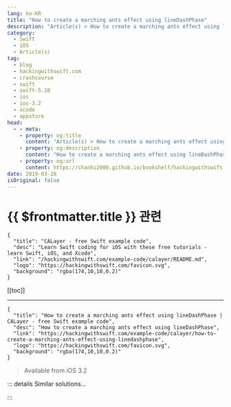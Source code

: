 ```yaml
---
lang: ko-KR
title: "How to create a marching ants effect using lineDashPhase"
description: "Article(s) > How to create a marching ants effect using lineDashPhase"
category:
  - Swift
  - iOS
  - Article(s)
tag: 
  - blog
  - hackingwithswift.com
  - crashcourse
  - swift
  - swift-5.10
  - ios
  - ios-3.2
  - xcode
  - appstore
head:
  - - meta:
    - property: og:title
      content: "Article(s) > How to create a marching ants effect using lineDashPhase"
    - property: og:description
      content: "How to create a marching ants effect using lineDashPhase"
    - property: og:url
      content: https://chanhi2000.github.io/bookshelf/hackingwithswift.com/example-code/calayer/how-to-create-a-marching-ants-effect-using-linedashphase.html
date: 2019-03-28
isOriginal: false
---
```


# {{ $frontmatter.title }} 관련

```component VPCard
{
  "title": "CALayer - free Swift example code",
  "desc": "Learn Swift coding for iOS with these free tutorials - learn Swift, iOS, and Xcode",
  "link": "/hackingwithswift.com/example-code/calayer/README.md",
  "logo": "https://hackingwithswift.com/favicon.svg",
  "background": "rgba(174,10,10,0.2)"
}
```

[[toc]]

---

```component VPCard
{
  "title": "How to create a marching ants effect using lineDashPhase | CALayer - free Swift example code",
  "desc": "How to create a marching ants effect using lineDashPhase",
  "link": "https://hackingwithswift.com/example-code/calayer/how-to-create-a-marching-ants-effect-using-linedashphase",
  "logo": "https://hackingwithswift.com/favicon.svg",
  "background": "rgba(174,10,10,0.2)"
}
```

> Available from iOS 3.2

<!-- TODO: 작성 -->

<!-- 
“Marching ants” is the informal name used for animation of a selection: you see a dashed line around whatever you selected, and the dashes slowly move around the selection to show that it’s active.

iOS can achieve most of this effect for you when you’re using a `CAShapeLayer`. To try it out, first create a shape layer with a dashed stroke like this:

```swift
let layer = CAShapeLayer()
let bounds = CGRect(x: 50, y: 50, width: 250, height: 250)
layer.path = UIBezierPath(roundedRect: bounds, byRoundingCorners: .allCorners, cornerRadii: CGSize(width: 20, height: 20)).cgPath
layer.strokeColor = UIColor.black.cgColor
layer.fillColor = nil
layer.lineDashPattern = [8, 6]
view.layer.addSublayer(layer)
```

Now you need to create a `CABasicAnimation` to animate the `lineDashPhase` property. Annoyingly, the `lineDashPattern` - the part that describes the way the dashed are drawn - is actually an array of `NSNumber` so we need to boil it down to an integer with code like this:

```swift
layer.lineDashPattern?.reduce(0) { $0 - $1.intValue } ?? 0
```

With the line dash pattern used above - 8, 6 - that will result in `toValue` being set to 14. 

Here’s the animation you need to give the above shape layer a marching ants effect:

```swift
let animation = CABasicAnimation(keyPath: "lineDashPhase")
animation.fromValue = 0
animation.toValue = layer.lineDashPattern?.reduce(0) { $0 - $1.intValue } ?? 0
animation.duration = 1
animation.repeatCount = .infinity
layer.add(animation, forKey: "line")
```

I used `.infinity` for the repeat count so that it lasts forever.

-->

::: details Similar solutions…

<!--
/quick-start/swiftui/how-to-create-a-marching-ants-border-effect">How to create a marching ants border effect 
/example-code/uikit/how-to-create-a-page-curl-effect-using-uipageviewcontroller">How to create a page curl effect using UIPageViewController 
/example-code/libraries/how-to-get-a-cover-flow-effect-on-ios">How to get a Cover Flow effect on iOS 
/example-code/uikit/how-to-animate-a-blur-effect-using-uivisualeffectview">How to animate a blur effect using UIVisualEffectView 
/example-code/system/nstexteffectletterpressstyle-how-to-add-a-letterpress-effect-to-text">NSTextEffectLetterpressStyle: How to add a letterpress effect to text</a>
-->

:::

